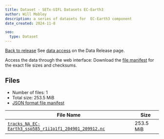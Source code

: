 ```yaml
---
title: Dataset - SETx-UIFL Datasets EC-Earth3
author: Will Mobley
description: a series of datasets for  EC-Earth3 component
date_created: 2024-11-8

seo:
  type: Dataset
---
```


[Back to release](./index.html#datasets)
See [data access](./index.html#data-access) on the Data Release page.

Access the data through the  web interface: 
Download the [file manifest](https://web.corral.tacc.utexas.edu//datasets//EC-Earth3/manifest.json) for the exact file sizes and checksums.

## Files

- Number of files: 1
- Total size: 253.5 MiB
- [JSON format file manifest](https://web.corral.tacc.utexas.edu//datasets//EC-Earth3/manifest.json)

|                                                                                                       File Name                                                                                                       |   Size    |
| --------------------------------------------------------------------------------------------------------------------------------------------------------------------------------------------------------------------- | --------- |
| [`tracks_NA_EC-Earth3_ssp585_r1i1p1f1_204901_209912.nc`](https://web.corral.tacc.utexas.edu/setxuifl/tropical_cyclones/downscaled_cmip6_tracks/ssp585/EC-Earth3/tracks_NA_EC-Earth3_ssp585_r1i1p1f1_204901_209912.nc) | 253.5 MiB |
